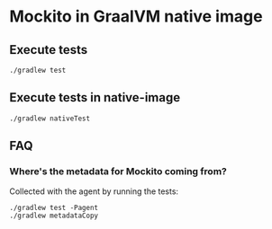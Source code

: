 # Mockito in GraalVM native image

## Execute tests

```
./gradlew test
```

## Execute tests in native-image

```
./gradlew nativeTest
```

## FAQ

### Where's the metadata for Mockito coming from?

Collected with the agent by running the tests:

```
./gradlew test -Pagent
./gradlew metadataCopy
```
